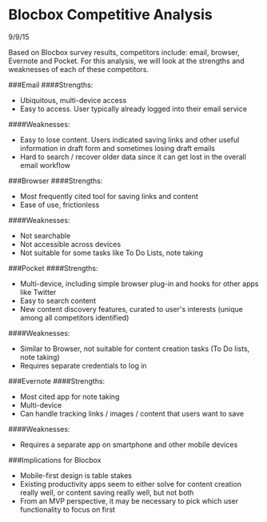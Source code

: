 # Blocbox Competitive Analysis
9/9/15

Based on Blocbox survey results, competitors include: email, browser, Evernote and Pocket. For this analysis, we will look at the strengths and weaknesses of each of these competitors.

###Email
####Strengths:
* Ubiquitous, multi-device access
* Easy to access. User typically already logged into their email service

####Weaknesses:
* Easy to lose content. Users indicated saving links and other useful information in draft form and sometimes losing draft emails
* Hard to search / recover older data since it can get lost in the overall email workflow

###Browser
####Strengths:
* Most frequently cited tool for saving links and content
* Ease of use, frictionless

####Weaknesses:
* Not searchable
* Not accessible across devices
* Not suitable for some tasks like To Do Lists, note taking

###Pocket
####Strengths:
* Multi-device, including simple browser plug-in and hooks for other apps like Twitter
* Easy to search content
* New content discovery features, curated to user's interests (unique among all competitors identified)

####Weaknesses:
* Similar to Browser, not suitable for content creation tasks (To Do lists, note taking)
* Requires separate credentials to log in

###Evernote
####Strengths:
* Most cited app for note taking
* Multi-device
* Can handle tracking links / images / content that users want to save

####Weaknesses:
* Requires a separate app on smartphone and other mobile devices

###Implications for Blocbox
* Mobile-first design is table stakes
* Existing productivity apps seem to either solve for content creation really well, or content saving really well, but not both
* From an MVP perspective, it may be necessary to pick which user functionality to focus on first
